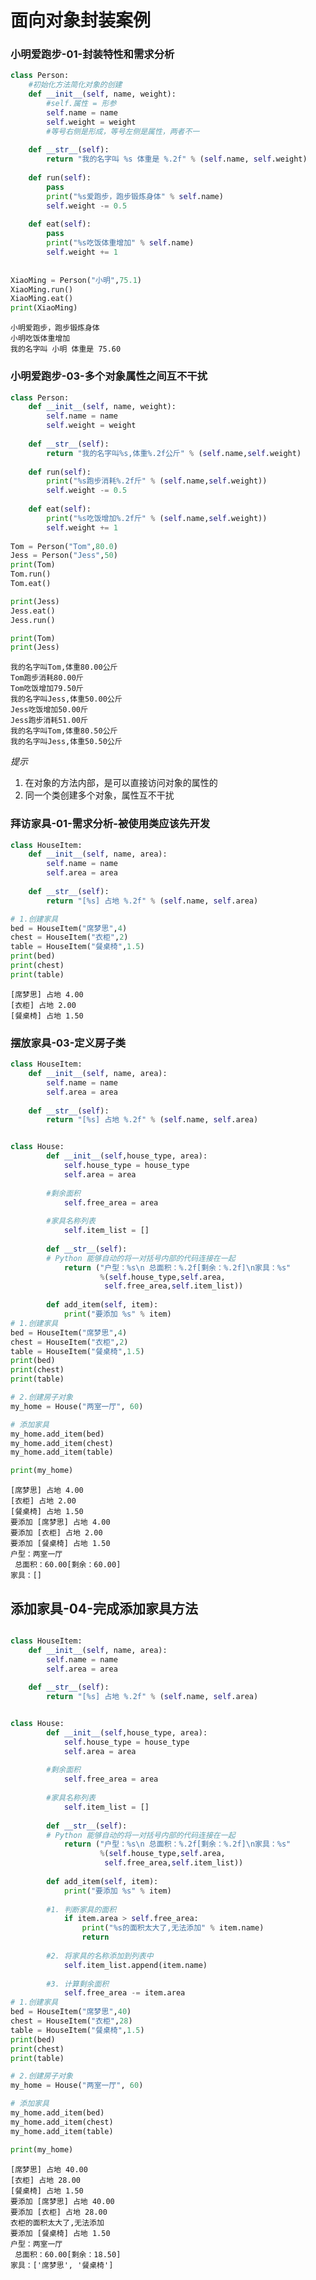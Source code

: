 
# 面向对象封装案例

### 小明爱跑步-01-封装特性和需求分析


```python
class Person:
    #初始化方法简化对象的创建
    def __init__(self, name, weight):
        #self.属性 = 形参
        self.name = name
        self.weight = weight
        #等号右侧是形成，等号左侧是属性，两者不一
    
    def __str__(self):
        return "我的名字叫 %s 体重是 %.2f" % (self.name, self.weight)
    
    def run(self):
        pass
        print("%s爱跑步，跑步锻炼身体" % self.name)
        self.weight -= 0.5
        
    def eat(self):
        pass
        print("%s吃饭体重增加" % self.name)
        self.weight += 1
    
        
XiaoMing = Person("小明",75.1)
XiaoMing.run()
XiaoMing.eat()
print(XiaoMing)

```

    小明爱跑步，跑步锻炼身体
    小明吃饭体重增加
    我的名字叫 小明 体重是 75.60
    

### 小明爱跑步-03-多个对象属性之间互不干扰


```python
class Person:
    def __init__(self, name, weight):
        self.name = name
        self.weight = weight
    
    def __str__(self):
        return "我的名字叫%s,体重%.2f公斤" % (self.name,self.weight)
        
    def run(self):
        print("%s跑步消耗%.2f斤" % (self.name,self.weight))
        self.weight -= 0.5
    
    def eat(self):
        print("%s吃饭增加%.2f斤" % (self.name,self.weight))
        self.weight += 1
        
Tom = Person("Tom",80.0)
Jess = Person("Jess",50)
print(Tom)
Tom.run()
Tom.eat()

print(Jess)
Jess.eat()
Jess.run()

print(Tom)
print(Jess)
```

    我的名字叫Tom,体重80.00公斤
    Tom跑步消耗80.00斤
    Tom吃饭增加79.50斤
    我的名字叫Jess,体重50.00公斤
    Jess吃饭增加50.00斤
    Jess跑步消耗51.00斤
    我的名字叫Tom,体重80.50公斤
    我的名字叫Jess,体重50.50公斤
    

*提示*
1. 在对象的方法内部，是可以直接访问对象的属性的
2. 同一个类创建多个对象，属性互不干扰



### 拜访家具-01-需求分析-被使用类应该先开发


```python
class HouseItem:
    def __init__(self, name, area):
        self.name = name
        self.area = area
    
    def __str__(self):
        return "[%s] 占地 %.2f" % (self.name, self.area)

# 1.创建家具
bed = HouseItem("席梦思",4)
chest = HouseItem("衣柜",2)
table = HouseItem("餐桌椅",1.5)
print(bed)
print(chest)
print(table)
```

    [席梦思] 占地 4.00
    [衣柜] 占地 2.00
    [餐桌椅] 占地 1.50
    

### 摆放家具-03-定义房子类


```python
class HouseItem:
    def __init__(self, name, area):
        self.name = name
        self.area = area
    
    def __str__(self):
        return "[%s] 占地 %.2f" % (self.name, self.area)


class House:
        def __init__(self,house_type, area):
            self.house_type = house_type
            self.area = area
        
        #剩余面积
            self.free_area = area
            
        #家具名称列表    
            self.item_list = []
           
        def __str__(self):
        # Python 能够自动的将一对括号内部的代码连接在一起
            return ("户型：%s\n 总面积：%.2f[剩余：%.2f]\n家具：%s"
                    %(self.house_type,self.area,
                     self.free_area,self.item_list))
        
        def add_item(self, item):
            print("要添加 %s" % item)
# 1.创建家具
bed = HouseItem("席梦思",4)
chest = HouseItem("衣柜",2)
table = HouseItem("餐桌椅",1.5)
print(bed)
print(chest)
print(table)

# 2.创建房子对象
my_home = House("两室一厅", 60)

# 添加家具
my_home.add_item(bed)
my_home.add_item(chest)
my_home.add_item(table)

print(my_home)

```

    [席梦思] 占地 4.00
    [衣柜] 占地 2.00
    [餐桌椅] 占地 1.50
    要添加 [席梦思] 占地 4.00
    要添加 [衣柜] 占地 2.00
    要添加 [餐桌椅] 占地 1.50
    户型：两室一厅
     总面积：60.00[剩余：60.00]
    家具：[]
    

## 添加家具-04-完成添加家具方法


```python

```


```python
class HouseItem:
    def __init__(self, name, area):
        self.name = name
        self.area = area
    
    def __str__(self):
        return "[%s] 占地 %.2f" % (self.name, self.area)


class House:
        def __init__(self,house_type, area):
            self.house_type = house_type
            self.area = area
        
        #剩余面积
            self.free_area = area
            
        #家具名称列表    
            self.item_list = []
           
        def __str__(self):
        # Python 能够自动的将一对括号内部的代码连接在一起
            return ("户型：%s\n 总面积：%.2f[剩余：%.2f]\n家具：%s"
                    %(self.house_type,self.area,
                     self.free_area,self.item_list))
        
        def add_item(self, item):
            print("要添加 %s" % item)
            
        #1. 判断家具的面积
            if item.area > self.free_area:
                print("%s的面积太大了,无法添加" % item.name)
                return 
            
        #2. 将家具的名称添加到列表中
            self.item_list.append(item.name)
            
        #3. 计算剩余面积
            self.free_area -= item.area
# 1.创建家具
bed = HouseItem("席梦思",40)
chest = HouseItem("衣柜",28)
table = HouseItem("餐桌椅",1.5)
print(bed)
print(chest)
print(table)

# 2.创建房子对象
my_home = House("两室一厅", 60)

# 添加家具
my_home.add_item(bed)
my_home.add_item(chest)
my_home.add_item(table)

print(my_home)

```

    [席梦思] 占地 40.00
    [衣柜] 占地 28.00
    [餐桌椅] 占地 1.50
    要添加 [席梦思] 占地 40.00
    要添加 [衣柜] 占地 28.00
    衣柜的面积太大了,无法添加
    要添加 [餐桌椅] 占地 1.50
    户型：两室一厅
     总面积：60.00[剩余：18.50]
    家具：['席梦思', '餐桌椅']
    


```python

```
